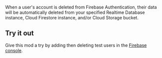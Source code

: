 When a user's account is deleted from Firebase Authentication, their data will be automatically deleted from your specified Realtime Database instance, Cloud Firestore instance, and/or Cloud Storage bucket.

## Try it out

Give this mod a try by adding then deleting test users in the
[Firebase console](https://console.firebase.google.com/project/${param:PROJECT_ID}/authentication/users).
